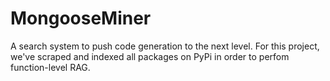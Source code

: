 # MongooseMiner

A search system to push code generation to the next level. For this project, we've scraped and indexed all packages on PyPi in order to perfom function-level RAG.  
